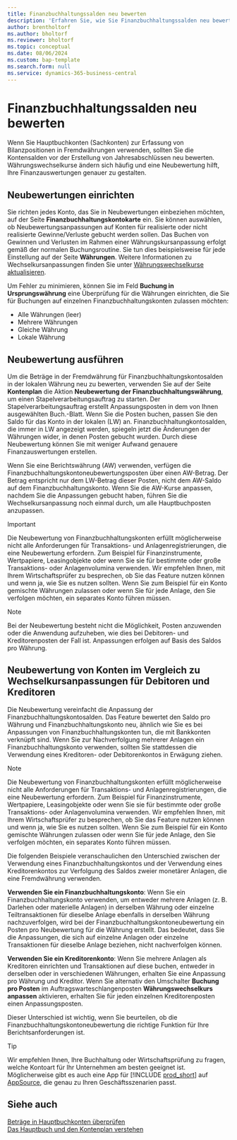 ```yaml
---
title: Finanzbuchhaltungssalden neu bewerten
description: 'Erfahren Sie, wie Sie Finanzbuchhaltungssalden neu bewerten, bevor Sie Ihre Finanzauswertungen erstellen.'
author: brentholtorf
ms.author: bholtorf
ms.reviewer: bholtorf
ms.topic: conceptual
ms.date: 08/06/2024
ms.custom: bap-template
ms.search.form: null
ms.service: dynamics-365-business-central
---
```


# Finanzbuchhaltungssalden neu bewerten

Wenn Sie Hauptbuchkonten (Sachkonten) zur Erfassung von Bilanzpositionen in Fremdwährungen verwenden, sollten Sie die Kontensalden vor der Erstellung von Jahresabschlüssen neu bewerten. Währungswechselkurse ändern sich häufig und eine Neubewertung hilft, Ihre Finanzauswertungen genauer zu gestalten.

## Neubewertungen einrichten

Sie richten jedes Konto, das Sie in Neubewertungen einbeziehen möchten, auf der Seite **Finanzbuchhaltungskontokarte** ein. Sie können auswählen, ob Neubewertungsanpassungen auf Konten für realisierte oder nicht realisierte Gewinne/Verluste gebucht werden sollen. Das Buchen von Gewinnen und Verlusten im Rahmen einer Währungskursanpassung erfolgt gemäß der normalen Buchungsroutine. Sie tun dies beispielsweise für jede Einstellung auf der Seite **Währungen**. Weitere Informationen zu Wechselkursanpassungen finden Sie unter [Währungswechselkurse aktualisieren](finance-how-update-currencies.md).

Um Fehler zu minimieren, können Sie im Feld **Buchung in Ursprungswährung** eine Überprüfung für die Währungen einrichten, die Sie für Buchungen auf einzelnen Finanzbuchhaltungskonten zulassen möchten:

* Alle Währungen (leer)
* Mehrere Währungen
* Gleiche Währung
* Lokale Währung

## Neubewertung ausführen

Um die Beträge in der Fremdwährung für Finanzbuchhaltungskontosalden in der lokalen Währung neu zu bewerten, verwenden Sie auf der Seite **Kontenplan** die Aktion **Neubewertung der Finanzbuchhaltungswährung**, um einen Stapelverarbeitungsauftrag zu starten. Der Stapelverarbeitungsauftrag erstellt Anpassungsposten in dem von Ihnen ausgewählten Buch.-Blatt. Wenn Sie die Posten buchen, passen Sie den Saldo für das Konto in der lokalen (LW) an. Finanzbuchhaltungkontosalden, die immer in LW angezeigt werden, spiegeln jetzt die Änderungen der Währungen wider, in denen Posten gebucht wurden. Durch diese Neubewertung können Sie mit weniger Aufwand genauere Finanzauswertungen erstellen.

Wenn Sie eine Berichtswährung (AW) verwenden, verfügen die Finanzbuchhaltungskontoneubewertungsposten über einen AW-Betrag. Der Betrag entspricht nur dem LW-Betrag dieser Posten, nicht dem AW-Saldo auf dem Finanzbuchhaltungskonto. Wenn Sie die AW-Kurse anpassen, nachdem Sie die Anpassungen gebucht haben, führen Sie die Wechselkursanpassung noch einmal durch, um alle Hauptbuchposten anzupassen.

> [!IMPORTANT]
> Die Neubewertung von Finanzbuchhaltungskonten erfüllt möglicherweise nicht alle Anforderungen für Transaktions- und Anlagenregistrierungen, die eine Neubewertung erfordern. Zum Beispiel für Finanzinstrumente, Wertpapiere, Leasingobjekte oder wenn Sie sie für bestimmte oder große Transaktions- oder Anlagenvolumina verwenden. Wir empfehlen Ihnen, mit Ihrem Wirtschaftsprüfer zu besprechen, ob Sie das Feature nutzen können und wenn ja, wie Sie es nutzen sollten. Wenn Sie zum Beispiel für ein Konto gemischte Währungen zulassen oder wenn Sie für jede Anlage, den Sie verfolgen möchten, ein separates Konto führen müssen.

> [!NOTE]
> Bei der Neubewertung besteht nicht die Möglichkeit, Posten anzuwenden oder die Anwendung aufzuheben, wie dies bei Debitoren- und Kreditorenposten der Fall ist. Anpassungen erfolgen auf Basis des Saldos pro Währung.

## Neubewertung von Konten im Vergleich zu Wechselkursanpassungen für Debitoren und Kreditoren

Die Neubewertung vereinfacht die Anpassung der Finanzbuchhaltungskontosalden. Das Feature bewertet den Saldo pro Währung und Finanzbuchhaltungskonto neu, ähnlich wie Sie es bei Anpassungen von Finanzbuchhaltungskonten tun, die mit Bankkonten verknüpft sind. Wenn Sie zur Nachverfolgung mehrerer Anlagen ein Finanzbuchhaltungskonto verwenden, sollten Sie stattdessen die Verwendung eines Kreditoren- oder Debitorenkontos in Erwägung ziehen.

> [!NOTE]
> Die Neubewertung von Finanzbuchhaltungskonten erfüllt möglicherweise nicht alle Anforderungen für Transaktions- und Anlagenregistrierungen, die eine Neubewertung erfordern. Zum Beispiel für Finanzinstrumente, Wertpapiere, Leasingobjekte oder wenn Sie sie für bestimmte oder große Transaktions- oder Anlagenvolumina verwenden. Wir empfehlen Ihnen, mit Ihrem Wirtschaftsprüfer zu besprechen, ob Sie das Feature nutzen können und wenn ja, wie Sie es nutzen sollten. Wenn Sie zum Beispiel für ein Konto gemischte Währungen zulassen oder wenn Sie für jede Anlage, den Sie verfolgen möchten, ein separates Konto führen müssen.

Die folgenden Beispiele veranschaulichen den Unterschied zwischen der Verwendung eines Finanzbuchhaltungskontos und der Verwendung eines Kreditorenkontos zur Verfolgung des Saldos zweier monetärer Anlagen, die eine Fremdwährung verwenden.

**Verwenden Sie ein Finanzbuchhaltungskonto**: Wenn Sie ein Finanzbuchhaltungskonto verwenden, um entweder mehrere Anlagen (z. B. Darlehen oder materielle Anlagen) in derselben Währung oder einzelne Teiltransaktionen für dieselbe Anlage ebenfalls in derselben Währung nachzuverfolgen, wird bei der Finanzbuchhaltungskontoneubewertung ein Posten pro Neubewertung für die Währung erstellt. Das bedeutet, dass Sie die Anpassungen, die sich auf einzelne Anlagen oder einzelne Transaktionen für dieselbe Anlage beziehen, nicht nachverfolgen können.

**Verwenden Sie ein Kreditorenkonto**: Wenn Sie mehrere Anlagen als Kreditoren einrichten und Transaktionen auf diese buchen, entweder in derselben oder in verschiedenen Währungen, erhalten Sie eine Anpassung pro Währung und Kreditor. Wenn Sie alternativ den Umschalter **Buchung pro Posten** im Auftragswarteschlangenposten **Währungswechselkurs anpassen** aktivieren, erhalten Sie für jeden einzelnen Kreditorenposten einen Anpassungsposten.

Dieser Unterschied ist wichtig, wenn Sie beurteilen, ob die Finanzbuchhaltungskontoneubewertung die richtige Funktion für Ihre Berichtsanforderungen ist.

> [!TIP]
> Wir empfehlen Ihnen, Ihre Buchhaltung oder Wirtschaftsprüfung zu fragen, welche Kontoart für Ihr Unternehmen am besten geeignet ist. Möglicherweise gibt es auch eine App für [!INCLUDE [prod_short](includes/prod_short.md)] auf [AppSource](https://appsource.microsoft.com/en-us/marketplace/apps?page=1&product=dynamics-365-business-central), die genau zu Ihren Geschäftsszenarien passt.

## Siehe auch

[Beträge in Hauptbuchkonten überprüfen](finance-review-accounts.md)    
[Das Hauptbuch und den Kontenplan verstehen](finance-general-ledger.md)  
